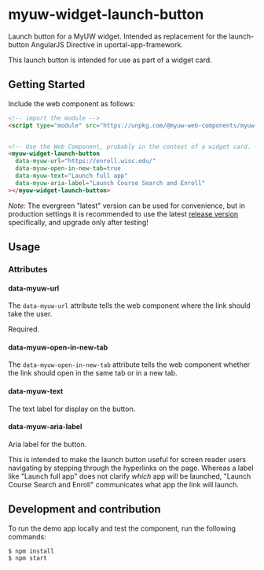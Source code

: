 # myuw-widget-launch-button

Launch button for a MyUW widget. Intended as replacement for the launch-button AngularJS Directive in uportal-app-framework.

This launch button is intended for use as part of a widget card.

## Getting Started

Include the web component as follows:

```html
<!-- import the module -->
<script type="module" src="https://unpkg.com/@myuw-web-components/myuw-widget-launch-button@latest/dist/myuw-widget-launch-button.min.mjs"></script>


<!-- Use the Web Component, probably in the context of a widget card. -->
<myuw-widget-launch-button
  data-myuw-url="https://enroll.wisc.edu/"
  data-myuw-open-in-new-tab=true
  data-myuw-text="Launch full app"
  data-myuw-aria-label="Launch Course Search and Enroll"
></myuw-widget-launch-button>
```

_Note:_ The evergreen "latest" version can be used for convenience, but in production settings it is recommended to use the latest [release version](https://github.com/myuw-web-components/myuw-widget-launch-button/releases) specifically, and upgrade only after testing!

## Usage

### Attributes

#### data-myuw-url

The `data-myuw-url` attribute tells the web component where the link should take the user.

Required.

#### data-myuw-open-in-new-tab

The `data-myuw-open-in-new-tab` attribute tells the web component whether the link should open in the same tab or in a new tab.

#### data-myuw-text

The text label for display on the button.

#### data-myuw-aria-label

Aria label for the button.

This is intended to make the launch button useful for screen reader users navigating by stepping through the hyperlinks on the page. Whereas a label like "Launch full app" does not clarify *which* app will be launched, "Launch Course Search and Enroll" communicates what app the link will launch.


## Development and contribution

To run the demo app locally and test the component, run the following commands:

```bash
$ npm install
$ npm start
```
